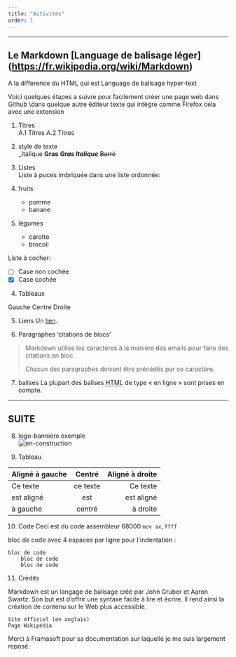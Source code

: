 ```yaml
---
title: "Activités"
order: 1
---
```

---
Le Markdown  [Language de balisage léger] (https://fr.wikipedia.org/wiki/Markdown)
---

A la difference du HTML qui est Language de balisage hyper-text

Voici quelques étapes a suivre pour facilement créer une page web dans Github \dans quelque autre éditeur texte qui intègre comme Firefox cela avec une extension 

1. Titres  
  A.1 Titres
  A.2 Titres

2. style de texte  
  _Italique
  **Gras**
  **_Gras Italique_**
  ~~Barré~~

3. Listes  
  Liste à puces imbriquée dans une liste ordonnée:

  1. fruits
     * pomme
     * banane
  2. légumes
     - carotte
     - brocoli

Liste à cocher:
 - [ ] Case non cochée
 - [x] Case cochée

  4. Tableaux
 </tr>
 <tr>
  <td align="left">Gauche</td>
  <td align="center">Centre</td>
  <td align="right">Droite</td>
 </tr>
</tbody>
</table>

  5. Liens
Un [lien](http://example.com).


  6. Paragraphes ‘citations de blocs’
> Markdown utilise les caractères à la manière des emails pour faire des citations en bloc.
>
> Chacun des paragraphes doivent être précédés par ce caractère.

  7. balises
La plupart des balises <abbr title="Hypertext Markup Language">HTML</abbr> de type « en ligne » sont prises en compte.
>
---
SUITE
---

  8. logo-banniere
  exemple  
  ![en-construction]('en-construction.jpg' "image en construction")

  9. Tableau

  | Aligné à gauche  | Centré          | Aligné à droite |
  |:-----------------|:---------------:| ---------------:|
  | Ce texte         | ce texte        | Ce texte        |
  | est aligné       | est             | est aligné      |
  | à gauche         | centré          | à droite        |

  10. Code
Ceci est du code assembleur 68000  `mov ax,ffff` 

bloc de code avec 4 espaces par ligne pour l'indentation :
```
bloc de code
    bloc de code
    bloc de code
```
  11. Crédits

Markdown est un langage de balisage créé par John Gruber et Aaron Swartz. Son but est d’offrir une syntaxe facile à lire et écrire. Il rend ainsi la création de contenu sur le Web plus accessible.

    Site officiel (en anglais)
    Page Wikipédia

Merci à Framasoft pour sa documentation sur laquelle je me suis largement reposé. 